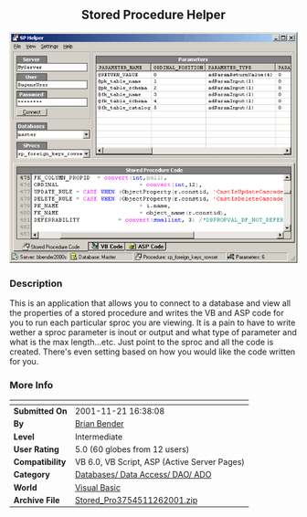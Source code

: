 ﻿<div align="center">

## Stored Procedure Helper

<img src="PIC200111261128591697.gif">
</div>

### Description

This is an application that allows you to connect to a database and view all the properties of a stored procedure and writes the VB and ASP code for you to run each particular sproc you are viewing. It is a pain to have to write wether a sproc parameter is inout or output and what type of parameter and what is the max length...etc. Just point to the sproc and all the code is created. There's even setting based on how you would like the code written for you.
 
### More Info
 


<span>             |<span>
---                |---
**Submitted On**   |2001-11-21 16:38:08
**By**             |[Brian Bender](https://github.com/Planet-Source-Code/PSCIndex/blob/master/ByAuthor/brian-bender.md)
**Level**          |Intermediate
**User Rating**    |5.0 (60 globes from 12 users)
**Compatibility**  |VB 6\.0, VB Script, ASP \(Active Server Pages\) 
**Category**       |[Databases/ Data Access/ DAO/ ADO](https://github.com/Planet-Source-Code/PSCIndex/blob/master/ByCategory/databases-data-access-dao-ado__1-6.md)
**World**          |[Visual Basic](https://github.com/Planet-Source-Code/PSCIndex/blob/master/ByWorld/visual-basic.md)
**Archive File**   |[Stored\_Pro3754511262001\.zip](https://github.com/Planet-Source-Code/brian-bender-stored-procedure-helper__1-29226/archive/master.zip)









